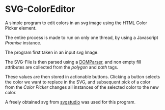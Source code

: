 # SVG-ColorEditor
 A simple program to edit colors in an svg image using the HTML Color Picker element. 
 
 The entire process is made to run on only one thread, by using a Javascript *Promise* instance.
 
 The program first taken in an input svg Image.  
 
 The SVG-File is then parsed using a [DOMParser](https://developer.mozilla.org/en-US/docs/Web/API/DOMParser), and non empty fill attributes are collected from the *polygon* and *path* tags.  
 
 These values are then stored in actionable buttons. Clicking a button selects the color we want to replace in the SVG, and subsequent pick of a color from the *Color Picker* changes all instances of the selected color to the new color.
 
 A freely obtained svg from [svgstudio](https://svgstudio.com/pages/free-sample) was used for this program.
